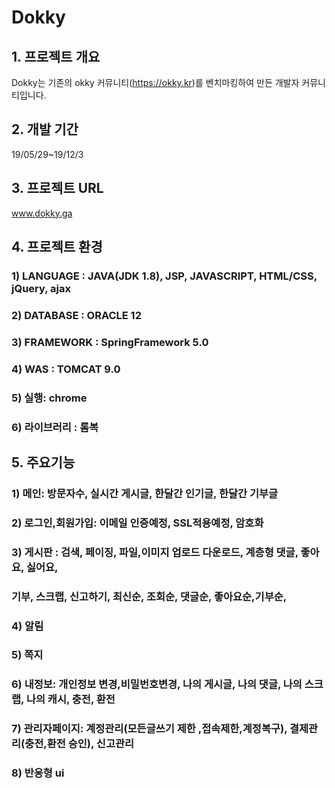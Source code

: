 # Dokky 

## 1. 프로젝트 개요

Dokky는 기존의 okky 커뮤니티(https://okky.kr)를 벤치마킹하여 만든 개발자 커뮤니티입니다.

## 2. 개발 기간
19/05/29~19/12/3

## 3. 프로젝트 URL

www.dokky.ga


## 4. 프로젝트 환경
  ### 1) LANGUAGE : JAVA(JDK 1.8), JSP, JAVASCRIPT, HTML/CSS, jQuery, ajax
  ### 2) DATABASE : ORACLE 12
  ### 3) FRAMEWORK : SpringFramework 5.0
  ### 4) WAS : TOMCAT 9.0
  ### 5) 실행: chrome
  ### 6) 라이브러리 : 롬복

## 5. 주요기능

### 1) 메인: 방문자수, 실시간 게시글, 한달간 인기글, 한달간 기부글
### 2) 로그인,회원가입: 이메일 인증예정, SSL적용예정, 암호화
### 3) 게시판 : 검색, 페이징, 파일,이미지 업로드 다운로드, 계층형 댓글, 좋아요, 싫어요, 
### 기부, 스크랩, 신고하기, 최신순, 조회순, 댓글순, 좋아요순,기부순,
### 4) 알림
### 5) 쪽지
### 6) 내정보: 개인정보 변경,비밀번호변경, 나의 게시글, 나의 댓글, 나의 스크랩, 나의 캐시, 충전, 환전
### 7) 관리자페이지: 계정관리(모든글쓰기 제한 ,접속제한,계정복구), 결제관리(충전,환전 승인), 신고관리
### 8) 반응형 ui



